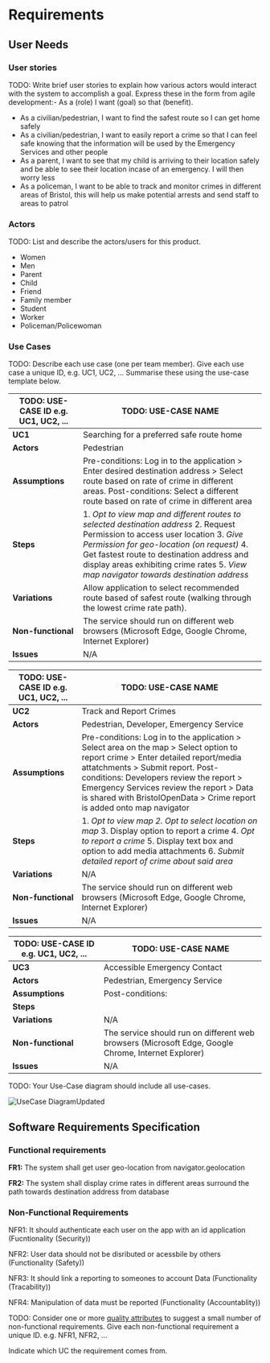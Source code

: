 # Requirements

## User Needs

### User stories
TODO: Write brief user stories to explain how various actors would interact with the system to accomplish a goal.
    Express these in the form from agile development:- As a (role) I want (goal) so that (benefit).
    
- As a civilian/pedestrian, I want to find the safest route so I can get home safely
- As a civilian/pedestrian, I want to easily report a crime so that I can feel safe knowing that the information will be used by the Emergency Services and other people
- As a parent, I want to see that my child is arriving to their location safely and be able to see their location incase of an emergency. I will then worry less
- As a policeman, I want to be able to track and monitor crimes in different areas of Bristol, this will help us make potential arrests and send staff to areas to patrol
   

### Actors
TODO: List and describe the actors/users for this product.

- Women
- Men
- Parent
- Child
- Friend
- Family member
- Student
- Worker
- Policeman/Policewoman

### Use Cases
TODO: Describe each use case (one per team member).
    Give each use case a unique ID, e.g. UC1, UC2, ...
    Summarise these using the use-case template below.

| TODO: USE-CASE ID e.g. UC1, UC2, ... | TODO: USE-CASE NAME | 
| -------------------------------------- | ------------------- |
| **UC1** | Searching for a preferred safe route home |
| **Actors** | Pedestrian |
| **Assumptions** | Pre-conditions: Log in to the application > Enter desired destination address > Select route based on rate of  crime in different areas. Post-conditions: Select a different route based on rate of crime in different area
| **Steps** | 1. *Opt to view map and different routes to selected destination address* 2. Request Permission to access user location 3. *Give Permission for geo-location (on request)* 4. Get fastest route to destination address and display areas exhibiting crime rates 5. *View map navigator towards destination address* |
| **Variations** | Allow application to select recommended route based of safest route (walking through the lowest crime rate path). |
| **Non-functional** | The service should run on different web browsers (Microsoft Edge, Google Chrome, Internet Explorer) |
| **Issues** | N/A |

| TODO: USE-CASE ID e.g. UC1, UC2, ... | TODO: USE-CASE NAME | 
| -------------------------------------- | ------------------- |
| **UC2** | Track and Report Crimes |
| **Actors** | Pedestrian, Developer, Emergency Service |
| **Assumptions** |  Pre-conditions: Log in to the application > Select area on the map > Select option to report crime > Enter detailed report/media attatchments > Submit report. Post-conditions: Developers review the report > Emergency Services review the report > Data is shared with BristolOpenData > Crime report is added onto map navigator
| **Steps** | 1. *Opt to view map 2. Opt to select location on map* 3. Display option to report a crime 4. *Opt to report a crime* 5. Display text box and option to add media attachments 6. *Submit detailed report of crime about said area* |
| **Variations** | N/A |
| **Non-functional** | The service should run on different web browsers (Microsoft Edge, Google Chrome, Internet Explorer) |
| **Issues** | N/A |

| TODO: USE-CASE ID e.g. UC1, UC2, ... | TODO: USE-CASE NAME | 
| -------------------------------------- | ------------------- |
| **UC3** | Accessible Emergency Contact |
| **Actors** | Pedestrian, Emergency Service |
| **Assumptions** |  Post-conditions: 
| **Steps** | |
| **Variations** | N/A |
| **Non-functional** | The service should run on different web browsers (Microsoft Edge, Google Chrome, Internet Explorer) |
| **Issues** | N/A |

TODO: Your Use-Case diagram should include all use-cases.


![UseCase DiagramUpdated](https://user-images.githubusercontent.com/93520494/142854598-5aa67f6b-c627-46f6-9dd8-b2fef9871848.png)

## Software Requirements Specification
### Functional requirements
**FR1:** The system shall get user geo-location from navigator.geolocation

**FR2:** The system shall display crime rates in different areas surround the path towards destination address from database


### Non-Functional Requirements
NFR1: It should authenticate each user on the app with an id application (Fucntionality (Security))

NFR2: User data should not be disributed or acessbile by others (Functionality (Safety))

NFR3: It should link a reporting to someones to account Data (Functionality (Tracability))

NFR4: Manipulation of data must be reported (Functionality (Accountablity))

TODO: Consider one or more [quality attributes](https://en.wikipedia.org/wiki/ISO/IEC_9126) to suggest a small number of non-functional requirements.
Give each non-functional requirement a unique ID. e.g. NFR1, NFR2, ...

Indicate which UC the requirement comes from.
